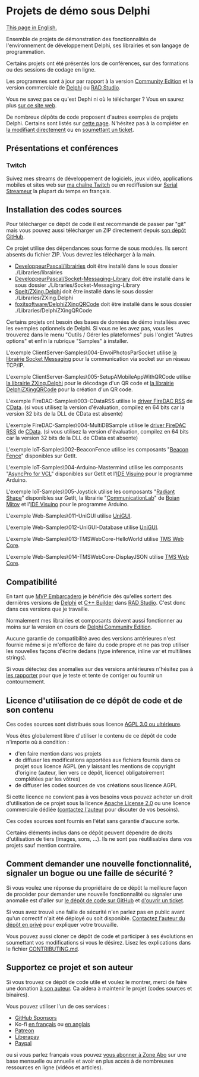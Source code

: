 # Projets de démo sous Delphi

[This page in English.](README.md)

Ensemble de projets de démonstration des fonctionnalités de l'environnement de développement Delphi, ses librairies et son langage de programmation.

Certains projets ont été présentés lors de conférences, sur des formations ou des sessions de codage en ligne.

Les programmes sont à jour par rapport à la version [Community Edition](https://www.embarcadero.com/products/delphi/starter) et la version commerciale de [Delphi](https://www.embarcadero.com/products/delphi) ou [RAD Studio](https://www.embarcadero.com/products/rad-studio).

Vous ne savez pas ce qu'est Dephi ni où le télécharger ? Vous en saurez plus [sur ce site web](https://delphi-resources.developpeur-pascal.fr/).

De nombreux dépôts de code proposent d'autres exemples de projets Delphi. Certains sont listés sur [cette page](OtherDelphiSampleRepositories.md). N'hésitez pas à la compléter en [la modifiant directement](CONTRIBUTING.md) ou en [soumettant un ticket](https://github.com/DeveloppeurPascal/Delphi-samples/issues).

## Présentations et conférences

### Twitch

Suivez mes streams de développement de logiciels, jeux vidéo, applications mobiles et sites web sur [ma chaîne Twitch](https://www.twitch.tv/patrickpremartin) ou en rediffusion sur [Serial Streameur](https://serialstreameur.fr) la plupart du temps en français.

## Installation des codes sources

Pour télécharger ce dépôt de code il est recommandé de passer par "git" mais vous pouvez aussi télécharger un ZIP directement depuis [son dépôt GitHub](https://github.com/DeveloppeurPascal/Delphi-samples).

Ce projet utilise des dépendances sous forme de sous modules. Ils seront absents du fichier ZIP. Vous devrez les télécharger à la main.

* [DeveloppeurPascal/librairies](https://github.com/DeveloppeurPascal/librairies) doit être installé dans le sous dossier ./Libraries/librairies
* [DeveloppeurPascal/Socket-Messaging-Library](https://github.com/DeveloppeurPascal/Socket-Messaging-Library) doit être installé dans le sous dossier ./Libraries/Socket-Messaging-Library
* [Spelt/ZXing.Delphi](https://github.com/Spelt/ZXing.Delphi) doit être installé dans le sous dossier ./Libraries/ZXing.Delphi
* [foxitsoftware/DelphiZXingQRCode](https://github.com/foxitsoftware/DelphiZXingQRCode) doit être installé dans le sous dossier ./Libraries/DelphiZXingQRCode

Certains projets ont besoin des bases de données de démo installées avec les exemples optionnels de Delphi. Si vous ne les avez pas, vous les trouverez dans le menu "Outils / Gérer les plateformes" puis l'onglet "Autres options" et enfin la rubrique "Samples" à installer.

L'exemple ClientServer-Samples\004-EnvoiPhotosParSocket utilise [la librairie Socket Messaging](https://github.com/DeveloppeurPascal/Socket-Messaging-Library) pour la communication via socket sur un réseau TCP/IP.

L'exemple ClientServer-Samples\005-SetupAMobileAppWithQRCode utilise [la librairie ZXing.Delphi](https://github.com/Spelt/ZXing.Delphi) pour le décodage d'un QR code et [la librairie DelphiZXingQRCode](https://github.com/foxitsoftware/DelphiZXingQRCode) pour la création d'un QR code.

L'exemple FireDAC-Samples\003-CDataRSS utilise le [driver FireDAC RSS](https://cdata.com/drivers/rss/firedac/) de [CData](https://cdata.com/).
(si vous utilisez la version d'évaluation, compilez en 64 bits car la version 32 bits de la DLL de CData est absente)

L'exemple FireDAC-Samples\004-MultiDBSample utilise le [driver FireDAC RSS](https://cdata.com/drivers/rss/firedac/) de [CData](https://cdata.com/).
(si vous utilisez la version d'évaluation, compilez en 64 bits car la version 32 bits de la DLL de CData est absente)

L'exemple IoT-Samples\002-BeaconFence utilise les composants "[Beacon Fence](https://getitnow.embarcadero.com/beaconfence/)" disponibles sur GetIt.

L'exemple IoT-Samples\004-Arduino-Mastermind utilise les composants "[AsyncPro for VCL](https://getitnow.embarcadero.com/AsyncPro-Sydney/)" disponibles sur GetIt et l'[IDE Visuino](https://www.visuino.com/) pour le programme Arduino.

L'exemple IoT-Samples\005-Joystick utilise les composants "[Radiant Shape](https://getitnow.embarcadero.com/bonus-radiant-shapes/)" disponibles sur GetIt, la librairie "[CommunicationLab](https://mitov.com/products/communicationlab)" de [Boian Mitov](https://mitov.com/) et l'[IDE Visuino](https://www.visuino.com/) pour le programme Arduino.

L'exemple Web-Samples\011-UniGUI utilise [UniGUI](http://www.unigui.com/).

L'exemple Web-Samples\012-UniGUI-Database utilise [UniGUI](http://www.unigui.com/).

L'exemple Web-Samples\013-TMSWebCore-HelloWorld utilise [TMS Web Core](https://www.tmssoftware.com/site/tmswebcoreintro.asp).

L'exemple Web-Samples\014-TMSWebCore-DisplayJSON utilise [TMS Web Core](https://www.tmssoftware.com/site/tmswebcoreintro.asp).

## Compatibilité

En tant que [MVP Embarcadero](https://www.embarcadero.com/resources/partners/mvp-directory) je bénéficie dès qu'elles sortent des dernières versions de [Delphi](https://www.embarcadero.com/products/delphi) et [C++ Builder](https://www.embarcadero.com/products/cbuilder) dans [RAD Studio](https://www.embarcadero.com/products/rad-studio). C'est donc dans ces versions que je travaille.

Normalement mes librairies et composants doivent aussi fonctionner au moins sur la version en cours de [Delphi Community Edition](https://www.embarcadero.com/products/delphi/starter).

Aucune garantie de compatibilité avec des versions antérieures n'est fournie même si je m'efforce de faire du code propre et ne pas trop utiliser les nouvelles façons d'écrire dedans (type inference, inline var et multilines strings).

Si vous détectez des anomalies sur des versions antérieures n'hésitez pas à [les rapporter](https://github.com/DeveloppeurPascal/Delphi-samples/issues) pour que je teste et tente de corriger ou fournir un contournement.

## Licence d'utilisation de ce dépôt de code et de son contenu

Ces codes sources sont distribués sous licence [AGPL 3.0 ou ultérieure](https://choosealicense.com/licenses/agpl-3.0/).

Vous êtes globalement libre d'utiliser le contenu de ce dépôt de code n'importe où à condition :
* d'en faire mention dans vos projets
* de diffuser les modifications apportées aux fichiers fournis dans ce projet sous licence AGPL (en y laissant les mentions de copyright d'origine (auteur, lien vers ce dépôt, licence) obligatoirement complétées par les vôtres)
* de diffuser les codes sources de vos créations sous licence AGPL

Si cette licence ne convient pas à vos besoins vous pouvez acheter un droit d'utilisation de ce projet sous la licence [Apache License 2.0](https://choosealicense.com/licenses/apache-2.0/) ou une licence commerciale dédiée ([contactez l'auteur](https://developpeur-pascal.fr/nous-contacter.php) pour discuter de vos besoins).

Ces codes sources sont fournis en l'état sans garantie d'aucune sorte.

Certains éléments inclus dans ce dépôt peuvent dépendre de droits d'utilisation de tiers (images, sons, ...). Ils ne sont pas réutilisables dans vos projets sauf mention contraire.

## Comment demander une nouvelle fonctionnalité, signaler un bogue ou une faille de sécurité ?

Si vous voulez une réponse du propriétaire de ce dépôt la meilleure façon de procéder pour demander une nouvelle fonctionnalité ou signaler une anomalie est d'aller sur [le dépôt de code sur GitHub](https://github.com/DeveloppeurPascal/Delphi-samples) et [d'ouvrir un ticket](https://github.com/DeveloppeurPascal/Delphi-samples/issues).

Si vous avez trouvé une faille de sécurité n'en parlez pas en public avant qu'un correctif n'ait été déployé ou soit disponible. [Contactez l'auteur du dépôt en privé](https://developpeur-pascal.fr/nous-contacter.php) pour expliquer votre trouvaille.

Vous pouvez aussi cloner ce dépôt de code et participer à ses évolutions en soumettant vos modifications si vous le désirez. Lisez les explications dans le fichier [CONTRIBUTING.md](CONTRIBUTING.md).

## Supportez ce projet et son auteur

Si vous trouvez ce dépôt de code utile et voulez le montrer, merci de faire une donation [à son auteur](https://github.com/DeveloppeurPascal). Ca aidera à maintenir le projet (codes sources et binaires).

Vous pouvez utiliser l'un de ces services :

* [GitHub Sponsors](https://github.com/sponsors/DeveloppeurPascal)
* Ko-fi [en français](https://ko-fi.com/patrick_premartin_fr) ou [en anglais](https://ko-fi.com/patrick_premartin_en)
* [Patreon](https://www.patreon.com/patrickpremartin)
* [Liberapay](https://liberapay.com/PatrickPremartin)
* [Paypal](https://www.paypal.com/paypalme/patrickpremartin)

ou si vous parlez français vous pouvez [vous abonner à Zone Abo](https://zone-abo.fr/nos-abonnements.php) sur une base mensuelle ou annuelle et avoir en plus accès à de nombreuses ressources en ligne (vidéos et articles).
